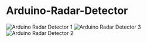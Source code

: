# Arduino-Radar-Detector
![Arduino Radar Detector 1](https://user-images.githubusercontent.com/81948816/126877409-3e7859c0-a0b5-4d8b-9d8a-107b2459ecee.jpeg)
![Arduino Radar Detector 3](https://user-images.githubusercontent.com/81948816/126877410-8d34db90-8909-4ce7-ae35-292f37465ef7.jpeg)
![Arduino Radar Detector 2](https://user-images.githubusercontent.com/81948816/126877412-9139a37a-dcca-4e3e-a324-f7ded10c01db.jpeg)
